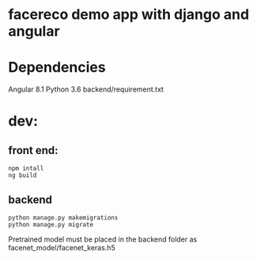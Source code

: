 # facereco demo app with django and angular
# Dependencies
Angular 8.1
Python 3.6
  backend/requirement.txt
# dev:
## front end:
    npm intall 
    ng build
## backend 
    python manage.py makemigrations
    python manage.py migrate

Pretrained model must be placed in the backend folder as facenet_model/facenet_keras.h5
